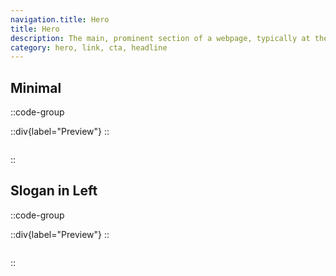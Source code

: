 ```yaml
---
navigation.title: Hero
title: Hero
description: The main, prominent section of a webpage, typically at the top, featuring a large image or video, a headline, and a call to action.
category: hero, link, cta, headline
---
```


## Minimal

::code-group

::div{label="Preview"}
<Playground url="/landing/hero" aspect="1/1"></Playground>
::

```vue [Code]

```

::

## Slogan in Left

::code-group

::div{label="Preview"}
<Playground url="/landing/hero/HeroSloganInLeft"></Playground>
::

```vue [Code]

```

::
